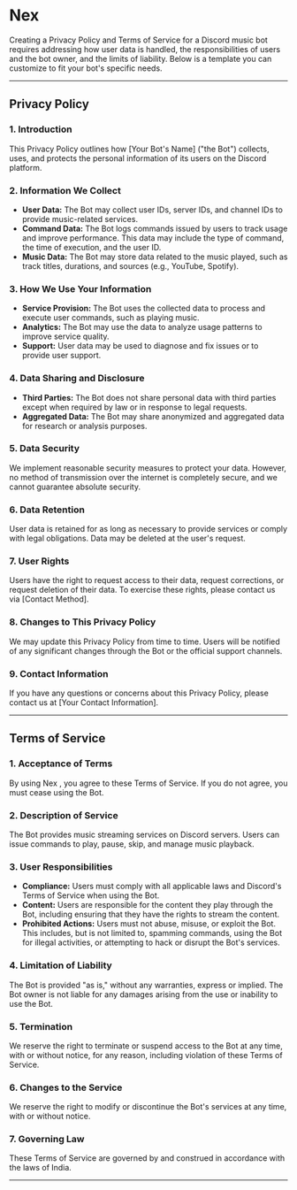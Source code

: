 # Nex

Creating a Privacy Policy and Terms of Service for a Discord music bot requires addressing how user data is handled, the responsibilities of users and the bot owner, and the limits of liability. Below is a template you can customize to fit your bot's specific needs.

---

## **Privacy Policy**

### **1. Introduction**
This Privacy Policy outlines how [Your Bot's Name] ("the Bot") collects, uses, and protects the personal information of its users on the Discord platform.

### **2. Information We Collect**
- **User Data:** The Bot may collect user IDs, server IDs, and channel IDs to provide music-related services.
- **Command Data:** The Bot logs commands issued by users to track usage and improve performance. This data may include the type of command, the time of execution, and the user ID.
- **Music Data:** The Bot may store data related to the music played, such as track titles, durations, and sources (e.g., YouTube, Spotify).

### **3. How We Use Your Information**
- **Service Provision:** The Bot uses the collected data to process and execute user commands, such as playing music.
- **Analytics:** The Bot may use the data to analyze usage patterns to improve service quality.
- **Support:** User data may be used to diagnose and fix issues or to provide user support.

### **4. Data Sharing and Disclosure**
- **Third Parties:** The Bot does not share personal data with third parties except when required by law or in response to legal requests.
- **Aggregated Data:** The Bot may share anonymized and aggregated data for research or analysis purposes.

### **5. Data Security**
We implement reasonable security measures to protect your data. However, no method of transmission over the internet is completely secure, and we cannot guarantee absolute security.

### **6. Data Retention**
User data is retained for as long as necessary to provide services or comply with legal obligations. Data may be deleted at the user's request.

### **7. User Rights**
Users have the right to request access to their data, request corrections, or request deletion of their data. To exercise these rights, please contact us via [Contact Method].

### **8. Changes to This Privacy Policy**
We may update this Privacy Policy from time to time. Users will be notified of any significant changes through the Bot or the official support channels.

### **9. Contact Information**
If you have any questions or concerns about this Privacy Policy, please contact us at [Your Contact Information].

---

## **Terms of Service**

### **1. Acceptance of Terms**
By using Nex , you agree to these Terms of Service. If you do not agree, you must cease using the Bot.

### **2. Description of Service**
The Bot provides music streaming services on Discord servers. Users can issue commands to play, pause, skip, and manage music playback.

### **3. User Responsibilities**
- **Compliance:** Users must comply with all applicable laws and Discord's Terms of Service when using the Bot.
- **Content:** Users are responsible for the content they play through the Bot, including ensuring that they have the rights to stream the content.
- **Prohibited Actions:** Users must not abuse, misuse, or exploit the Bot. This includes, but is not limited to, spamming commands, using the Bot for illegal activities, or attempting to hack or disrupt the Bot's services.

### **4. Limitation of Liability**
The Bot is provided "as is," without any warranties, express or implied. The Bot owner is not liable for any damages arising from the use or inability to use the Bot.

### **5. Termination**
We reserve the right to terminate or suspend access to the Bot at any time, with or without notice, for any reason, including violation of these Terms of Service.

### **6. Changes to the Service**
We reserve the right to modify or discontinue the Bot's services at any time, with or without notice.

### **7. Governing Law**
These Terms of Service are governed by and construed in accordance with the laws of India. 


---

